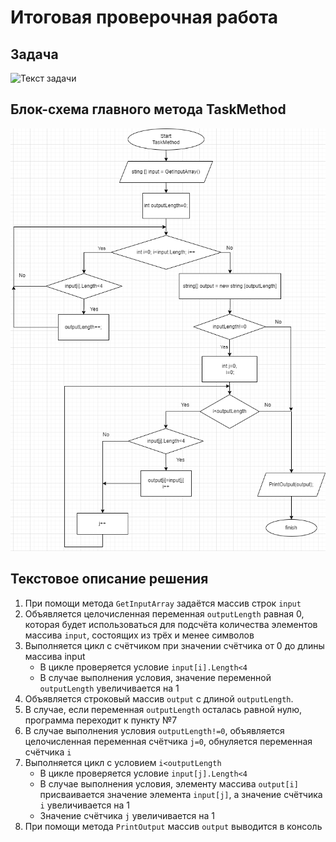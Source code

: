 # Итоговая проверочная работа 
## Задача

![Текст задачи](https://gbcdn.mrgcdn.ru/uploads/asset/4399391/attachment/2d59da45a5ea2e04f3ce0c20b35d6ea8.png)

## Блок-схема главного метода TaskMethod

![Блок-схема](images/TaskMethodBlockDiagram.png)

## Текстовое описание решения

1. При помощи метода `GetInputArray` задаётся массив строк `input`
2. Объявляется целочисленная переменная `outputLength` равная 0, которая будет использоваться для подсчёта количества элементов массива `input`, состоящих из трёх и менее символов
3. Выполняется цикл с счётчиком при значении счётчика от 0 до длины массива input 
    * В цикле проверяется условие `input[i].Length<4`
    * В случае выполнения условия, значение переменной `outputLength` увеличивается на 1
4. Объявляется строковый массив `output` с длиной `outputLength`.
4. В случае, если переменная `outputLength` осталась равной нулю, программа переходит к пункту №7
5. В случае выполнения условия `outputLength!=0`, объявляется целочисленная переменная счётчика `j=0`, обнуляется переменная счётчика  `i`
6. Выполняется цикл с условием `i<outputLength`
    * В цикле проверяется условие `input[j].Length<4`
    * В случае выполнения условия, элементу массива `output[i]` присваивается значение элемента `input[j]`, а значение счётчика `i` увеличивается на 1
    * Значение счётчика `j` увеличивается на 1
7. При помощи метода `PrintOutput` массив `output` выводится в консоль